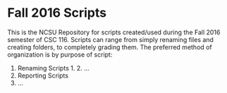 # Fall 2016 Scripts
This is the NCSU Repository for scripts created/used during the Fall 2016 semester of CSC 116.
Scripts can range from simply renaming files and creating folders, to completely grading them.
The preferred method of organization is by purpose of script:
1. Renaming Scripts
    1. 
    2. ...
2. Reporting Scripts
3. ...
